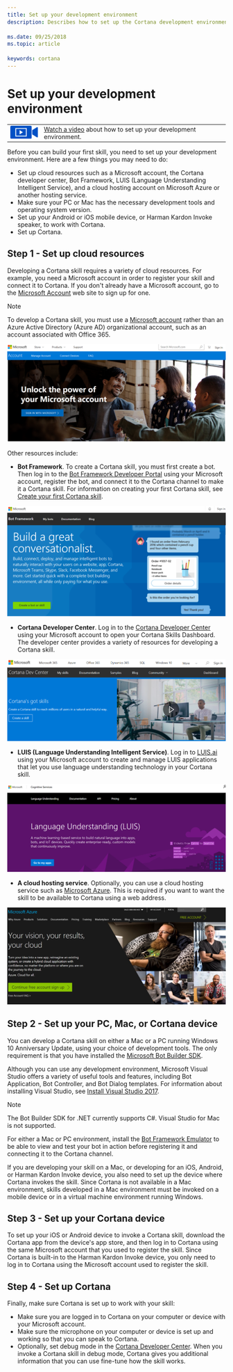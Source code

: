 ```yaml
---
title: Set up your development environment
description: Describes how to set up the Cortana development environment.

ms.date: 09/25/2018
ms.topic: article

keywords: cortana
--- 
```


# Set up your development environment

|   |   |
| - | - |
| ![](../images/video-icon.png) | [Watch a video](https://mva.microsoft.com/en-US/training-courses/getting-started-with-cortana-skills-18241?l=EkOyiMfnE_7911787171) about how to set up your development environment. |


Before you can build your first skill, you need to set up your development environment. Here are a few things you may need to do:

* Set up cloud resources such as a Microsoft account, the Cortana developer center, Bot Framework, LUIS (Language Understanding Intelligent Service), and a cloud hosting account on Microsoft Azure or another hosting service.
* Make sure your PC or Mac has the necessary development tools and operating system version. 
* Set up your Android or iOS mobile device, or Harman Kardon Invoke speaker, to work with Cortana.
* Set up Cortana.

## Step 1 - Set up cloud resources

Developing a Cortana skill requires a variety of cloud resources. For example, you need a Microsoft account in order to register your skill and connect it to Cortana. If you don't already have a Microsoft account, go to the [Microsoft Account](https://account.microsoft.com/account) web site to sign up for one.

> [!NOTE]
> To develop a Cortana skill, you must use a [Microsoft account](https://account.microsoft.com/account) rather than an Azure Active Directory (Azure AD) organizational account, such as an account associated with Office 365.

![Microsoft account site](../images/microsoft-account.png)

Other resources include:

* **Bot Framework**. To create a Cortana skill, you must first create a bot. Then log in to the [Bot Framework Developer Portal](https://dev.botframework.com/) using your Microsoft account, register the bot, and connect it to the Cortana channel to make it a Cortana skill. For information on creating your first Cortana skill, see [Create your first Cortana skill](./mva22-hello-world.md).

![Bot Framework developer portal](../images/Bot-Framework-dev-portal.png)

* **Cortana Developer Center**. Log in to the [Cortana Developer Center](https://developer.microsoft.com/cortana) using your Microsoft account to open your Cortana Skills Dashboard. The developer center provides a variety of resources for developing a Cortana skill.

![Cortana Dev Center](../images/Cortana-dev-center.png)

* **LUIS (Language Understanding Intelligent Service)**. Log in to [LUIS.ai](https://www.luis.ai) using your Microsoft account to create and manage LUIS applications that let you use language understanding technology in your Cortana skill. 

![LUIS Site](../images/mva32-LUIS-account.png)

* **A cloud hosting service**. Optionally, you can use a cloud hosting service such as [Microsoft Azure](https://azure.microsoft.com). This is required if you want to want the skill to be available to Cortana using a web address.

![Azure Site](../images/Azure-site.png)

## Step 2 - Set up your PC, Mac, or Cortana device

You can develop a Cortana skill on either a Mac or a PC running Windows 10 Anniversary Update, using your choice of development tools. The only requirement is that you have installed the [Microsoft Bot Builder SDK](https://github.com/Microsoft/BotBuilder).

Although you can use any development environment, Microsoft Visual Studio offers a variety of useful tools and features, including Bot Application, Bot Controller, and Bot Dialog templates. For information about installing Visual Studio, see [Install Visual Studio 2017](https://docs.microsoft.com/en-us/visualstudio/install/install-visual-studio). 

> [!NOTE]
> The Bot Builder SDK for .NET currently supports C#. Visual Studio for Mac is not supported.

For either a Mac or PC environment, install the [Bot Framework Emulator](https://docs.microsoft.com/bot-framework/debug-bots-emulator) to be able to view and test your bot in action before registering it and connecting it to the Cortana channel.

If you are developing your skill on a Mac, or developing for an iOS, Android, or Harman Kardon Invoke device, you also need to set up the device where Cortana invokes the skill. Since Cortana is not available in a Mac environment, skills developed in a Mac environment must be invoked on a mobile device or in a virtual machine environment running Windows.

## Step 3 - Set up your Cortana device

To set up your iOS or Android device to invoke a Cortana skill, download the Cortana app from the device's app store, and then log in to Cortana using the same Microsoft account that you used to register the skill. Since Cortana is built-in to the Harman Kardon Invoke device, you only need to log in to Cortana using the Microsoft account used to register the skill.

## Step 4 - Set up Cortana

Finally, make sure Cortana is set up to work with your skill:

* Make sure you are logged in to Cortana on your computer or device with your Microsoft account.
* Make sure the microphone on your computer or device is set up and working so that you can speak to Cortana.
* Optionally, set debug mode in the [Cortana Developer Center](https://developer.microsoft.com/cortana). When you invoke a Cortana skill in debug mode, Cortana gives you additional information that you can use fine-tune how the skill works.



